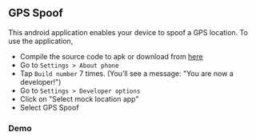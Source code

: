 ## GPS Spoof
This android application enables your device to spoof a GPS location. To use the application,
- Compile the source code to apk or download from [here](https://github.com/Tomiwa-Ot/GPS-Spoof/releases)
- Go to ```Settings > About phone```
- Tap ```Build number``` 7 times. (You’ll see a message: "You are now a developer!")
- Go to ```Settings > Developer options```
- Click on "Select mock location app”
- Select GPS Spoof

### Demo
